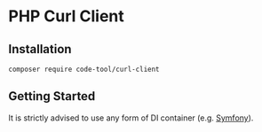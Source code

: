 
# PHP Curl Client 


## Installation

```
composer require code-tool/curl-client
```

## Getting Started

It is strictly advised to use any form of DI container (e.g. [Symfony](curl-client-symfony-bridge)).
